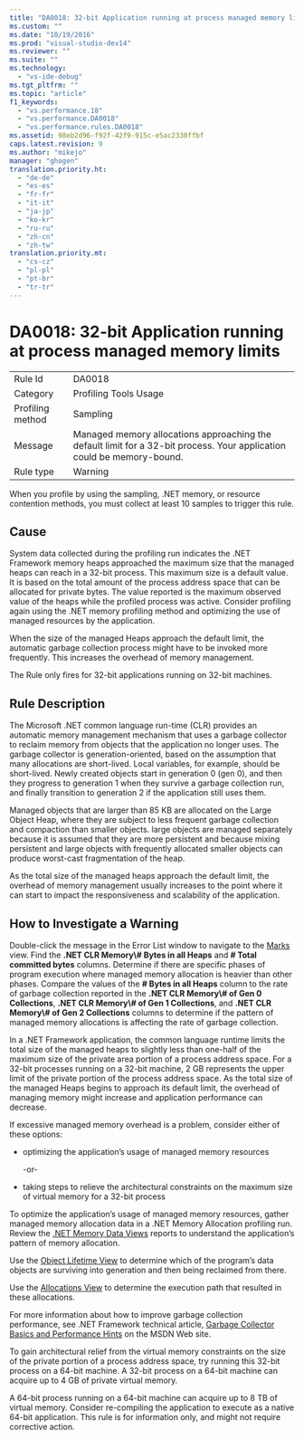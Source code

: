 ```yaml
---
title: "DA0018: 32-bit Application running at process managed memory limits | Microsoft Docs"
ms.custom: ""
ms.date: "10/19/2016"
ms.prod: "visual-studio-dev14"
ms.reviewer: ""
ms.suite: ""
ms.technology: 
  - "vs-ide-debug"
ms.tgt_pltfrm: ""
ms.topic: "article"
f1_keywords: 
  - "vs.performance.18"
  - "vs.performance.DA0018"
  - "vs.performance.rules.DA0018"
ms.assetid: 98eb2d96-f92f-42f9-915c-e5ac2330ffbf
caps.latest.revision: 9
ms.author: "mikejo"
manager: "ghogen"
translation.priority.ht: 
  - "de-de"
  - "es-es"
  - "fr-fr"
  - "it-it"
  - "ja-jp"
  - "ko-kr"
  - "ru-ru"
  - "zh-cn"
  - "zh-tw"
translation.priority.mt: 
  - "cs-cz"
  - "pl-pl"
  - "pt-br"
  - "tr-tr"
---
```

# DA0018: 32-bit Application running at process managed memory limits
|||  
|-|-|  
|Rule Id|DA0018|  
|Category|Profiling Tools Usage|  
|Profiling method|Sampling|  
|Message|Managed memory allocations approaching the default limit for a 32-bit process. Your application could be memory-bound.|  
|Rule type|Warning|  
  
 When you profile by using the sampling, .NET memory, or resource contention methods, you must collect at least 10 samples to trigger this rule.  
  
## Cause  
 System data collected during the profiling run indicates the .NET Framework memory heaps approached the maximum size that the managed heaps can reach in a 32-bit process. This maximum size is a default value. It is based on the total amount of the process address space that can be allocated for private bytes. The value reported is the maximum observed value of the heaps while the profiled process was active. Consider profiling again using the .NET memory profiling method and optimizing the use of managed resources by the application.  
  
 When the size of the managed Heaps approach the default limit, the automatic garbage collection process might have to be invoked more frequently. This increases the overhead of memory management.  
  
 The Rule only fires for 32-bit applications running on 32-bit machines.  
  
## Rule Description  
 The Microsoft .NET common language run-time (CLR) provides an automatic memory management mechanism that uses a garbage collector to reclaim memory from objects that the application no longer uses. The garbage collector is generation-oriented, based on the assumption that many allocations are short-lived. Local variables, for example, should be short-lived. Newly created objects start in generation 0 (gen 0), and then they progress to generation 1 when they survive a garbage collection run, and finally transition to generation 2 if the application still uses them.  
  
 Managed objects that are larger than 85 KB are allocated on the Large Object Heap, where they are subject to less frequent garbage collection and compaction than smaller objects. large objects are managed separately because it is assumed that they are more persistent and because mixing persistent and large objects with frequently allocated smaller objects can produce worst-cast fragmentation of the heap.  
  
 As the total size of the managed heaps approach the default limit, the overhead of memory management usually increases to the point where it can start to impact the responsiveness and scalability of the application.  
  
## How to Investigate a Warning  
 Double-click the message in the Error List window to navigate to the [Marks](../profiling/marks-view.md) view. Find the **.NET CLR Memory\\# Bytes in all Heaps** and **# Total committed bytes** columns. Determine if there are specific phases of program execution where managed memory allocation is heavier than other phases. Compare the values of the **# Bytes in all Heaps** column to the rate of garbage collection reported in the **.NET CLR Memory\\# of Gen 0 Collections**, **.NET CLR Memory\\# of Gen 1 Collections**, and **.NET CLR Memory\\# of Gen 2 Collections** columns to determine if the pattern of managed memory allocations is affecting the rate of garbage collection.  
  
 In a .NET Framework application, the common language runtime limits the total size of the managed heaps to slightly less than one-half of the maximum size of the private area portion of a process address space. For a 32-bit processes running on a 32-bit machine, 2 GB represents the upper limit of the private portion of the process address space. As the total size of the managed Heaps begins to approach its default limit, the overhead of managing memory might increase and application performance can decrease.  
  
 If excessive managed memory overhead is a problem, consider either of these options:  
  
-   optimizing the application’s usage of managed memory resources  
  
     -or-  
  
-   taking steps to relieve the architectural constraints on the maximum size of virtual memory for a 32-bit process  
  
 To optimize the application’s usage of managed memory resources, gather managed memory allocation data in a .NET Memory Allocation profiling run. Review the [.NET Memory Data Views](../profiling/.net-memory-data-views.md) reports to understand the application’s pattern of memory allocation.  
  
 Use the [Object Lifetime View](../profiling/object-lifetime-view.md) to determine which of the program’s data objects are surviving into generation and then being reclaimed from there.  
  
 Use the [Allocations View](../profiling/.net-memory-allocations-view.md) to determine the execution path that resulted in these allocations.  
  
 For more information about how to improve garbage collection performance, see .NET Framework technical article, [Garbage Collector Basics and Performance Hints](http://go.microsoft.com/fwlink/?LinkId=177946) on the MSDN Web site.  
  
 To gain architectural relief from the virtual memory constraints on the size of the private portion of a process address space, try running this 32-bit process on a 64-bit machine.  A 32-bit process on a 64-bit machine can acquire up to 4 GB of private virtual memory.  
  
 A 64-bit process running on a 64-bit machine can acquire up to 8 TB of virtual memory. Consider re-compiling the application to execute as a native 64-bit application. This rule is for information only, and might not require corrective action.